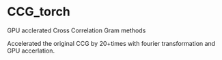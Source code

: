 # CCG_torch
GPU acclerated Cross Correlation Gram methods

Accelerated the original CCG by 20+times with fourier transformation and GPU accerlation.
